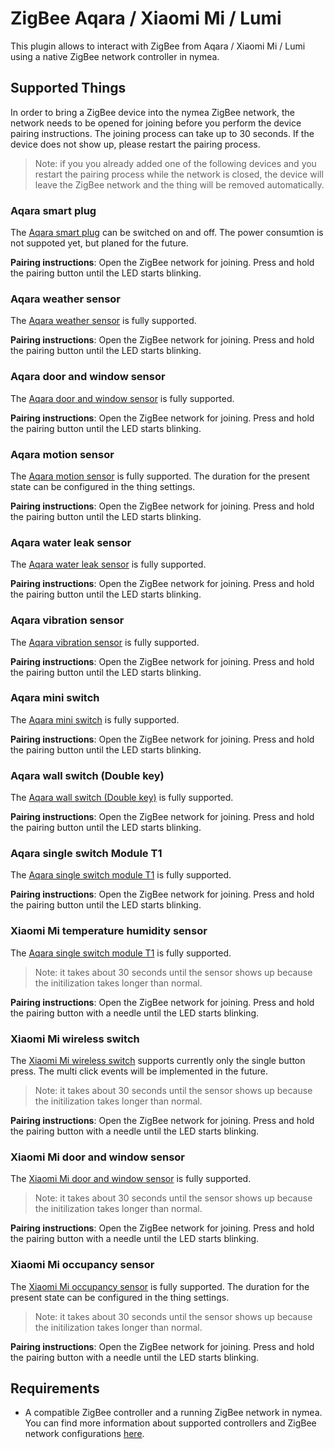 # ZigBee Aqara / Xiaomi Mi / Lumi

This plugin allows to interact with ZigBee from Aqara / Xiaomi Mi / Lumi using a native ZigBee network controller in nymea.

## Supported Things

In order to bring a ZigBee device into the nymea ZigBee network, the network needs to be opened for joining before you perform the device pairing instructions. The joining process can take up to 30 seconds. If the device does not show up, please restart the pairing process.

> Note: if you you already added one of the following devices and you restart the pairing process while the network is closed, the device will leave the ZigBee network and the thing will be removed automatically.

### Aqara smart plug

The [Aqara smart plug](https://www.aqara.com/en/smart_plug.html) can be switched on and off. The power consumtion is not suppoted yet, but planed for the future.


**Pairing instructions**: Open the ZigBee network for joining. Press and hold the pairing button until the LED starts blinking.


### Aqara weather sensor

The [Aqara weather sensor](https://www.aqara.com/us/temperature_humidity_sensor.html) is fully supported.

**Pairing instructions**: Open the ZigBee network for joining. Press and hold the pairing button until the LED starts blinking.


### Aqara door and window sensor

The [Aqara door and window sensor](https://www.aqara.com/us/door_and_window_sensor.html) is fully supported.

**Pairing instructions**: Open the ZigBee network for joining. Press and hold the pairing button until the LED starts blinking.


### Aqara motion sensor

The [Aqara motion sensor](https://www.aqara.com/us/motion_sensor.html) is fully supported. The duration for the present state can be configured in the thing settings.

**Pairing instructions**: Open the ZigBee network for joining. Press and hold the pairing button until the LED starts blinking.


### Aqara water leak sensor

The [Aqara water leak sensor](https://www.aqara.com/us/water_leak_sensor.html) is fully supported.

**Pairing instructions**: Open the ZigBee network for joining. Press and hold the pairing button until the LED starts blinking.


### Aqara vibration sensor

The [Aqara vibration sensor](https://www.aqara.com/us/vibration_sensor.html) is fully supported.

**Pairing instructions**: Open the ZigBee network for joining. Press and hold the pairing button until the LED starts blinking.


### Aqara mini switch

The [Aqara mini switch](https://www.aqara.com/us/wireless_mini_switch.html) is fully supported.

**Pairing instructions**: Open the ZigBee network for joining. Press and hold the pairing button until the LED starts blinking.


### Aqara wall switch (Double key)

The [Aqara wall switch (Double key)](https://xiaomi-mi.com/sockets-and-sensors/remote-switch-for-aqara-smart-light-wall-switch-double-key/) is fully supported.

**Pairing instructions**: Open the ZigBee network for joining. Press and hold the pairing button until the LED starts blinking.


### Aqara single switch Module T1

The [Aqara single switch module T1](https://www.aqara.com/eu/single_switch_T1_no-neutral.html) is fully supported.

**Pairing instructions**: Open the ZigBee network for joining. Press and hold the pairing button until the LED starts blinking.


### Xiaomi Mi temperature humidity sensor

The [Aqara single switch module T1](https://xiaomi-mi.com/sockets-and-sensors/xiaomi-mi-temperature-humidity-sensor/) is fully supported.

> Note: it takes about 30 seconds until the sensor shows up because the initilization takes longer than normal.

**Pairing instructions**: Open the ZigBee network for joining. Press and hold the pairing button with a needle until the LED starts blinking.


### Xiaomi Mi wireless switch

The [Xiaomi Mi wireless switch](https://xiaomi-mi.com/sockets-and-sensors/xiaomi-mi-wireless-switch/) supports currently only the single button press. The multi click events will be implemented in the future.

> Note: it takes about 30 seconds until the sensor shows up because the initilization takes longer than normal.

**Pairing instructions**: Open the ZigBee network for joining. Press and hold the pairing button with a needle until the LED starts blinking.

### Xiaomi Mi door and window sensor

The [Xiaomi Mi door and window sensor](https://xiaomi-mi.com/sockets-and-sensors/xiaomi-mi-door-window-sensors/) is fully supported.

> Note: it takes about 30 seconds until the sensor shows up because the initilization takes longer than normal.

**Pairing instructions**: Open the ZigBee network for joining. Press and hold the pairing button with a needle until the LED starts blinking.

### Xiaomi Mi occupancy sensor

The [Xiaomi Mi occupancy sensor](https://xiaomi-mi.com/sockets-and-sensors/xiaomi-mi-occupancy-sensor/) is fully supported. The duration for the present state can be configured in the thing settings.

> Note: it takes about 30 seconds until the sensor shows up because the initilization takes longer than normal.

**Pairing instructions**: Open the ZigBee network for joining. Press and hold the pairing button with a needle until the LED starts blinking.


## Requirements

* A compatible ZigBee controller and a running ZigBee network in nymea. You can find more information about supported controllers and ZigBee network configurations [here](https://nymea.io/documentation/users/usage/configuration#zigbee).

